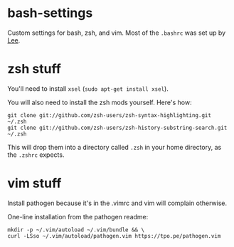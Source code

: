 bash-settings
=================

Custom settings for bash, zsh, and vim. Most of the `.bashrc` was set up by [Lee](https://github.com/lgauthie). 

zsh stuff
=========

You'll need to install `xsel` (`sudo apt-get install xsel`).

You will also need to install the zsh mods yourself. Here's how:

    git clone git://github.com/zsh-users/zsh-syntax-highlighting.git ~/.zsh
	git clone git://github.com/zsh-users/zsh-history-substring-search.git ~/.zsh

This will drop them into a directory called `.zsh` in your home directory, as the `.zshrc` expects.

vim stuff
========

Install pathogen because it's in the .vimrc and vim will complain otherwise.

One-line installation from the pathogen readme:

	mkdir -p ~/.vim/autoload ~/.vim/bundle && \
	curl -LSso ~/.vim/autoload/pathogen.vim https://tpo.pe/pathogen.vim

